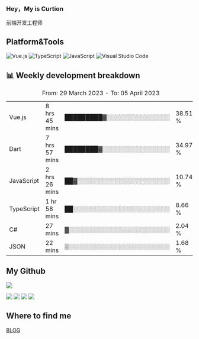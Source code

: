 ### Hey，My is Curtion
前端开发工程师
## Platform&Tools

![Vue.js](https://img.shields.io/badge/-Vue.js-4FC08D?style=flat-square&logo=Vue.js&logoColor=white)
![TypeScript](https://img.shields.io/badge/-TypeScript-007ACC?style=flat-square&logo=typescript&logoColor=white)
![JavaScript](https://img.shields.io/badge/-JavaScript-F7DF1E?style=flat-square&logo=javascript&logoColor=black)
![Visual Studio Code](https://img.shields.io/badge/-VSCode-007ACC?style=flat-square&logo=Visual-Studio-Code&logoColor=white)

## 📊 Weekly development breakdown

<!--START_SECTION:waka-->

<table><caption>From: 29 March 2023 - To: 05 April 2023</caption><tr><td>Vue.js</td><td>8 hrs 45 mins</td><td>█████████▓░░░░░░░░░░░░░░░</td><td>38.51 %</td></tr><tr><td>Dart</td><td>7 hrs 57 mins</td><td>████████▓░░░░░░░░░░░░░░░░</td><td>34.97 %</td></tr><tr><td>JavaScript</td><td>2 hrs 26 mins</td><td>██▓░░░░░░░░░░░░░░░░░░░░░░</td><td>10.74 %</td></tr><tr><td>TypeScript</td><td>1 hr 58 mins</td><td>██░░░░░░░░░░░░░░░░░░░░░░░</td><td>8.66 %</td></tr><tr><td>C#</td><td>27 mins</td><td>▓░░░░░░░░░░░░░░░░░░░░░░░░</td><td>2.04 %</td></tr><tr><td>JSON</td><td>22 mins</td><td>▒░░░░░░░░░░░░░░░░░░░░░░░░</td><td>1.68 %</td></tr></table>

<!--END_SECTION:waka-->

## My Github

![](http://github-profile-summary-cards.vercel.app/api/cards/profile-details?username=curtion&theme=nord_bright)

![](http://github-profile-summary-cards.vercel.app/api/cards/stats?username=curtion&theme=nord_bright)
![](http://github-profile-summary-cards.vercel.app/api/cards/productive-time?username=curtion&theme=nord_bright&utcOffset=8)
![](http://github-profile-summary-cards.vercel.app/api/cards/repos-per-language?username=curtion&theme=nord_bright)
![](http://github-profile-summary-cards.vercel.app/api/cards/most-commit-language?username=curtion&theme=nord_bright)

## Where to find me

[BLOG](https://blog.3gxk.net)
